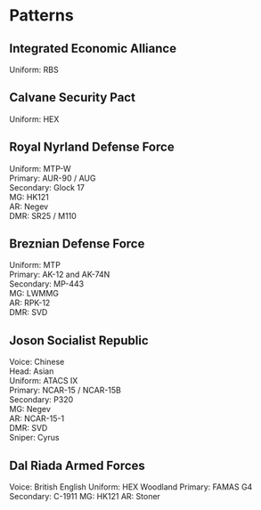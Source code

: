 # Patterns

## Integrated Economic Alliance

Uniform: RBS

## Calvane Security Pact

Uniform: HEX

## Royal Nyrland Defense Force

Uniform: MTP-W  
Primary: AUR-90 / AUG  
Secondary: Glock 17  
MG: HK121  
AR: Negev  
DMR: SR25 / M110  

## Breznian Defense Force

Uniform: MTP  
Primary: AK-12 and AK-74N  
Secondary: MP-443  
MG: LWMMG  
AR: RPK-12  
DMR: SVD  

## Joson Socialist Republic

Voice: Chinese  
Head: Asian  
Uniform: ATACS IX  
Primary: NCAR-15 / NCAR-15B  
Secondary: P320  
MG: Negev  
AR: NCAR-15-1  
DMR: SVD  
Sniper: Cyrus  

## Dal Riada Armed Forces

Voice: British English
Uniform: HEX Woodland
Primary: FAMAS G4
Secondary: C-1911
MG: HK121
AR: Stoner
